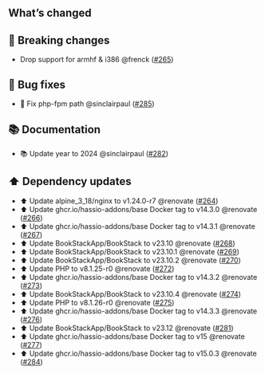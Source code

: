 ## What’s changed

## 🚨 Breaking changes

- Drop support for armhf & i386 @frenck ([#265](https://github.com/hassio-addons/addon-bookstack/pull/265))

## 🐛 Bug fixes

- 🔨 Fix php-fpm path @sinclairpaul ([#285](https://github.com/hassio-addons/addon-bookstack/pull/285))

## 📚 Documentation

- 📚 Update year to 2024 @sinclairpaul ([#282](https://github.com/hassio-addons/addon-bookstack/pull/282))

## ⬆️ Dependency updates

- ⬆️ Update alpine_3_18/nginx to v1.24.0-r7 @renovate ([#264](https://github.com/hassio-addons/addon-bookstack/pull/264))
- ⬆️ Update ghcr.io/hassio-addons/base Docker tag to v14.3.0 @renovate ([#266](https://github.com/hassio-addons/addon-bookstack/pull/266))
- ⬆️ Update ghcr.io/hassio-addons/base Docker tag to v14.3.1 @renovate ([#267](https://github.com/hassio-addons/addon-bookstack/pull/267))
- ⬆️ Update BookStackApp/BookStack to v23.10 @renovate ([#268](https://github.com/hassio-addons/addon-bookstack/pull/268))
- ⬆️ Update BookStackApp/BookStack to v23.10.1 @renovate ([#269](https://github.com/hassio-addons/addon-bookstack/pull/269))
- ⬆️ Update BookStackApp/BookStack to v23.10.2 @renovate ([#270](https://github.com/hassio-addons/addon-bookstack/pull/270))
- ⬆️ Update PHP to v8.1.25-r0 @renovate ([#272](https://github.com/hassio-addons/addon-bookstack/pull/272))
- ⬆️ Update ghcr.io/hassio-addons/base Docker tag to v14.3.2 @renovate ([#273](https://github.com/hassio-addons/addon-bookstack/pull/273))
- ⬆️ Update BookStackApp/BookStack to v23.10.4 @renovate ([#274](https://github.com/hassio-addons/addon-bookstack/pull/274))
- ⬆️ Update PHP to v8.1.26-r0 @renovate ([#275](https://github.com/hassio-addons/addon-bookstack/pull/275))
- ⬆️ Update ghcr.io/hassio-addons/base Docker tag to v14.3.3 @renovate ([#276](https://github.com/hassio-addons/addon-bookstack/pull/276))
- ⬆️ Update BookStackApp/BookStack to v23.12 @renovate ([#281](https://github.com/hassio-addons/addon-bookstack/pull/281))
- ⬆️ Update ghcr.io/hassio-addons/base Docker tag to v15 @renovate ([#277](https://github.com/hassio-addons/addon-bookstack/pull/277))
- ⬆️ Update ghcr.io/hassio-addons/base Docker tag to v15.0.3 @renovate ([#284](https://github.com/hassio-addons/addon-bookstack/pull/284))
